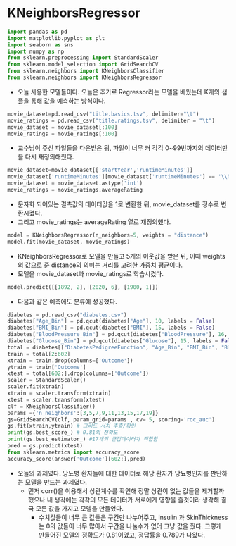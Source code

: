 # KNeighborsRegressor
```python
import pandas as pd
import matplotlib.pyplot as plt
import seaborn as sns
import numpy as np
from sklearn.preprocessing import StandardScaler
from sklearn.model_selection import GridSearchCV
from sklearn.neighbors import KNeighborsClassifier
from sklearn.neighbors import KNeighborsRegressor
```

- 오늘 사용한 모델들이다. 오늘은 추가로 Regressor라는 모델을 배웠는데 K개의 샘플을 통해 값을 예측하는 방식이다.

```python
movie_dataset=pd.read_csv("title.basics.tsv", delimiter="\t")
movie_ratings = pd.read_csv("title.ratings.tsv", delimiter = "\t")
movie_dataset = movie_dataset[:100]
movie_ratings = movie_ratings[:100]
```
- 교수님이 주신 파일들을 다운받은 뒤, 파일이 너무 커 각각 0~99번까지의 데이터만을 다시 재정의해줬다.

```python
movie_dataset=movie_dataset[['startYear','runtimeMinutes']]
movie_dataset['runtimeMinutes'][movie_dataset['runtimeMinutes'] == '\\N'] = 1
movie_dataset = movie_dataset.astype('int')
movie_ratings = movie_ratings.averageRating
```
- 문자화 되어있는 결측값의 데이터값을 1로 변환한 뒤, movie_dataset를 정수로 변환시켰다.
- 그리고 movie_ratings는 averageRating 열로 재정의했다.

```python
model = KNeighborsRegressor(n_neighbors=5, weights = "distance")
model.fit(movie_dataset, movie_ratings)
```
- KNeighborsRegressor로 모델을 만들고 5개의 이웃값을 받은 뒤, 이때 weights 의 값으로 준 distance의 의미는 거리를 고려한 가중치 평균이다.
- 모델을 movie_dataset과 movie_ratings로 학습시켰다.

```python
model.predict([[1892, 2], [2020, 6], [1900, 1]])
```
- 다음과 같은 예측에도 분류에 성공했다.

```python
diabetes = pd.read_csv("diabetes.csv")
diabetes["Age_Bin"] = pd.qcut(diabetes["Age"], 10, labels = False)
diabetes["BMI_Bin"] = pd.qcut(diabetes["BMI"], 15, labels = False)
diabetes["BloodPressure_Bin"] = pd.qcut(diabetes["BloodPressure"], 16, labels = False)
diabetes["Glucose_Bin"] = pd.qcut(diabetes["Glucose"], 15, labels = False)
total = diabetes[["DiabetesPedigreeFunction", "Age_Bin", "BMI_Bin", "BloodPressure_Bin", "Glucose_Bin", "Outcome", "Insulin", "Pregnancies", "SkinThickness"]]
train = total[2:602]
xtrain = train.drop(columns=['Outcome'])
ytrain = train['Outcome']
xtest = total[602:].drop(columns=['Outcome'])
scaler = StandardScaler()
scaler.fit(xtrain)
xtrain = scaler.transform(xtrain)
xtest = scaler.transform(xtest)
clf = KNeighborsClassifier() 
params ={'n_neighbors':[3,5,7,9,11,13,15,17,19]}
gs=GridSearchCV(clf, param_grid=params , cv= 5, scoring='roc_auc')
gs.fit(xtrain,ytrain) # 그리드 서치 추출/확인
print(gs.best_score_) # 0.81의 정확도 
print(gs.best_estimator_) #17개의 근접데이터가 적합함
pred = gs.predict(xtest)
from sklearn.metrics import accuracy_score
accuracy_score(answer['Outcome'][602:],pred)
```

- 오늘의 과제였다. 당뇨병 환자들에 대한 데이터로 해당 환자가 당뇨병인지를 판단하는 모델을 만드는 과제였다.
    - 먼저 corr()을 이용해서 상관계수를 확인해 정말 상관이 없는 값들을 제거할까 했으나 내 생각에는 각각의 모든 데이터가 서로에게 영향을 줄것이라 생각해 결국 모든 값을 가지고 모델을 만들었다.
        - 수치값들이 너무 큰 값들은 구간만 나누어주고, Insulin 과 SkinThickness는 0의 값들이 너무 많아서 구간을 나눌수가 없어 그냥 값을 줬다.
        그렇게 만들어진 모델의 정확도가 0.81이었고, 정답률을 0.789가 나왔다.